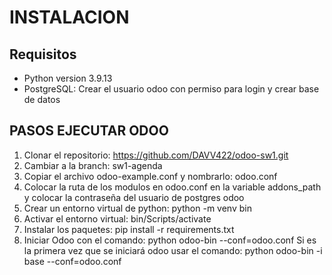 # INSTALACION
## Requisitos
- Python version 3.9.13
- PostgreSQL: Crear el usuario odoo con permiso para login y crear base de datos
## PASOS EJECUTAR ODOO
1. Clonar el repositorio: https://github.com/DAVV422/odoo-sw1.git
2. Cambiar a la branch: sw1-agenda
3. Copiar el archivo odoo-example.conf y nombrarlo: odoo.conf
4. Colocar la ruta de los modulos en odoo.conf en la variable addons_path y colocar la contraseña del usuario de postgres odoo
5. Crear un entorno virtual de python: python -m venv bin
6. Activar el entorno virtual: bin/Scripts/activate
7. Instalar los paquetes: pip install -r requirements.txt
8. Iniciar Odoo con el comando: python odoo-bin --conf=odoo.conf
    Si es la primera vez que se iniciará odoo usar el comando: python odoo-bin -i base --conf=odoo.conf
